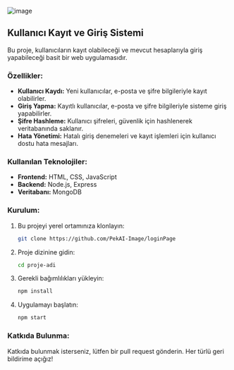 ![image](https://github.com/PekAI-Image/loginPage/assets/90401945/bc98f3b3-cb6f-439b-999a-1a8dfb61121c)
## Kullanıcı Kayıt ve Giriş Sistemi

Bu proje, kullanıcıların kayıt olabileceği ve mevcut hesaplarıyla giriş yapabileceği basit bir web uygulamasıdır. 

### Özellikler:
- **Kullanıcı Kaydı:** Yeni kullanıcılar, e-posta ve şifre bilgileriyle kayıt olabilirler.
- **Giriş Yapma:** Kayıtlı kullanıcılar, e-posta ve şifre bilgileriyle sisteme giriş yapabilirler.
- **Şifre Hashleme:** Kullanıcı şifreleri, güvenlik için hashlenerek veritabanında saklanır.
- **Hata Yönetimi:** Hatalı giriş denemeleri ve kayıt işlemleri için kullanıcı dostu hata mesajları.

### Kullanılan Teknolojiler:
- **Frontend:** HTML, CSS, JavaScript
- **Backend:** Node.js, Express
- **Veritabanı:** MongoDB

### Kurulum:
1. Bu projeyi yerel ortamınıza klonlayın:
    ```sh
    git clone https://github.com/PekAI-Image/loginPage
    ```
2. Proje dizinine gidin:
    ```sh
    cd proje-adi
    ```
3. Gerekli bağımlılıkları yükleyin:
    ```sh
    npm install
    ```
4. Uygulamayı başlatın:
    ```sh
    npm start
    ```

### Katkıda Bulunma:
Katkıda bulunmak isterseniz, lütfen bir pull request gönderin. Her türlü geri bildirime açığız!
